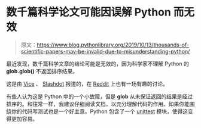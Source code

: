 # 数千篇科学论文可能因误解 Python 而无效

> 原文：<https://www.blog.pythonlibrary.org/2019/10/13/thousands-of-scientific-papers-may-be-invalid-due-to-misunderstanding-python/>

最近发现，数千篇科学文章的结论可能是无效的，因为科学家不理解 Python 的 **glob.glob()** 不返回排序结果。

这是由 [Vice](https://www.vice.com/en_us/article/zmjwda/a-code-glitch-may-have-caused-errors-in-more-than-100-published-studies) 、 [Slashdot](https://science.slashdot.org/story/19/10/12/1926252/python-code-glitch-may-have-caused-errors-in-over-100-published-studies) 报道的，在 [Reddit](https://www.reddit.com/r/Python/comments/dh2qwd/more_than_100_scientific_articles_may_be/) 上也有一场有趣的讨论。

有些人认为这是 Python 中的一个小故障，但是 **glob** 从未保证返回的结果是经过排序的。和往常一样，我建议仔细阅读文档，以充分理解代码的作用。如果你能围绕你的代码写测试也是一个好主意。Python 包含了一个 [unittest](https://docs.python.org/3/library/unittest.html) 模块，使得这变得更加容易。